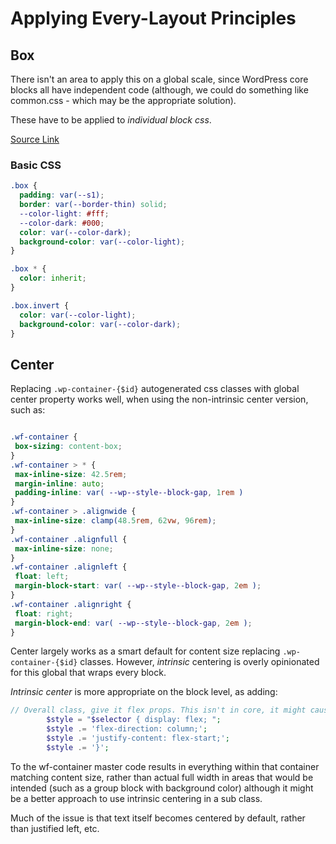 # Applying Every-Layout Principles

## Box

There isn't an area to apply this on a global scale, since WordPress core blocks all have
independent code (although, we could do something like common.css - which may be the appropriate solution).

These have to be applied to _individual block css_.

[Source Link](https://every-layout.dev/layouts/box/)

### Basic CSS
```css
.box {
  padding: var(--s1);
  border: var(--border-thin) solid;
  --color-light: #fff;
  --color-dark: #000;
  color: var(--color-dark);
  background-color: var(--color-light);
}

.box * {
  color: inherit;
}

.box.invert {
  color: var(--color-light);
  background-color: var(--color-dark);
}
```

## Center

Replacing ```.wp-container-{$id}``` autogenerated css classes with global center property works well, when using the non-intrinsic center
version, such as:

```css

.wf-container {
 box-sizing: content-box;
}
.wf-container > * {
 max-inline-size: 42.5rem;
 margin-inline: auto;
 padding-inline: var( --wp--style--block-gap, 1rem )
}
.wf-container > .alignwide {
 max-inline-size: clamp(48.5rem, 62vw, 96rem);
}
.wf-container .alignfull {
 max-inline-size: none;
}
.wf-container .alignleft {
 float: left;
 margin-block-start: var( --wp--style--block-gap, 2em );
}
.wf-container .alignright {
 float: right;
 margin-block-end: var( --wp--style--block-gap, 2em );
}

```

Center largely works as a smart default for content size replacing ```.wp-container-{$id}``` classes.
However, _intrinsic_ centering is overly opinionated for this global that wraps every block.

_Intrinsic center_ is more appropriate on the block level, as adding:
```php 
// Overall class, give it flex props. This isn't in core, it might cause goofiness.
		$style = "$selector { display: flex; ";
		$style .= 'flex-direction: column;';
		$style .= 'justify-content: flex-start;';
		$style .= '}';
```

To the wf-container master code results in everything within that container matching content size, rather than
actual full width in areas that would be intended (such as a group block with background color) although it might
be a better approach to use intrinsic centering in a sub class.

Much of the issue is that text itself becomes centered by default, rather than justified left, etc.